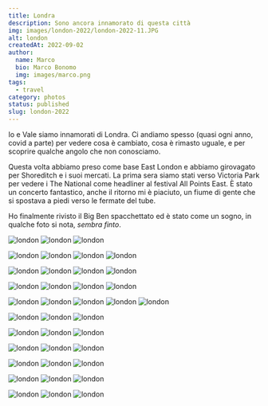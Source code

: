 ```yaml
---
title: Londra
description: Sono ancora innamorato di questa città
img: images/london-2022/london-2022-11.JPG
alt: london
createdAt: 2022-09-02
author:
  name: Marco
  bio: Marco Bonomo
  img: images/marco.png
tags:
  - travel
category: photos
status: published
slug: london-2022
---
```


Io e Vale siamo innamorati di Londra. Ci andiamo spesso (quasi ogni anno, covid a parte) per vedere cosa è cambiato, cosa è rimasto uguale, e per scoprire qualche angolo che non conosciamo.

Questa volta abbiamo preso come base East London e abbiamo girovagato per Shoreditch e i suoi mercati. La prima sera siamo stati verso Victoria Park per vedere i The National come headliner al festival All Points East. È stato un concerto fantastico, anche il ritorno mi è piaciuto, un fiume di gente che si spostava a piedi verso le fermate del tube.

Ho finalmente rivisto il Big Ben spacchettato ed è stato come un sogno, in qualche foto si nota, *sembra finto*.


![london](images/london-2022/london-2022-01.JPG)
![london](images/london-2022/london-2022-02.JPG)
![london](images/london-2022/london-2022-03.JPG)


![london](images/london-2022/london-2022-04.JPG)
![london](images/london-2022/london-2022-05.JPG)
![london](images/london-2022/london-2022-07.JPG)
![london](images/london-2022/london-2022-06.JPG)


![london](images/london-2022/london-2022-08.JPG)
![london](images/london-2022/london-2022-09.JPG)
![london](images/london-2022/london-2022-11.JPG)
![london](images/london-2022/london-2022-12.JPG)


![london](images/london-2022/london-2022-13.JPG)
![london](images/london-2022/london-2022-14.JPG)
![london](images/london-2022/london-2022-15.JPG)
![london](images/london-2022/london-2022-16.JPG)


![london](images/london-2022/london-2022-17.JPG)
![london](images/london-2022/london-2022-18.JPG)
![london](images/london-2022/london-2022-19.JPG)
![london](images/london-2022/london-2022-20.JPG)
![london](images/london-2022/london-2022-21.JPG)


![london](images/london-2022/london-2022-22.JPG)
![london](images/london-2022/london-2022-23.JPG)
![london](images/london-2022/london-2022-24.JPG)


![london](images/london-2022/london-2022-25.JPG)
![london](images/london-2022/london-2022-26.JPG)
![london](images/london-2022/london-2022-27.JPG)


![london](images/london-2022/london-2022-28.JPG)
![london](images/london-2022/london-2022-29.JPG)
![london](images/london-2022/london-2022-30.JPG)


![london](images/london-2022/london-2022-31.JPG)
![london](images/london-2022/london-2022-32.JPG)
![london](images/london-2022/london-2022-33.JPG)


![london](images/london-2022/london-2022-34.JPG)
![london](images/london-2022/london-2022-35.JPG)
![london](images/london-2022/london-2022-38.JPG)


![london](images/london-2022/london-2022-40.JPG)
![london](images/london-2022/london-2022-42.JPG)
![london](images/london-2022/london-2022-44.JPG)


<recipe name="Reggie's Portra" :values='{
  "SourceFile": "DSCF8972.JPG",
  "FilmMode": "Classic Chrome",
  "DynamicRangeSetting": "Auto",
  "GrainEffect": "Weak",
  "WhiteBalance": "Auto",
  "WhiteBalanceFineTune": "Red +40, Blue -80",
  "HighlightTone": "-1 (medium soft)",
  "ShadowTone": "-2 (soft)",
  "Saturation": "+2 (high)",
  "Sharpness": "Soft",
  "NoiseReduction": "-4 (weakest)"
}'
/>
